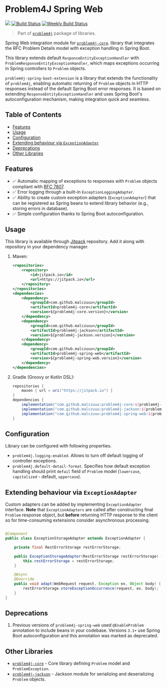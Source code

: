 # Problem4J Spring Web

[![](https://jitpack.io/v/malczuuu/problem4j-spring-web.svg)](https://jitpack.io/#malczuuu/problem4j-spring-web)
[![Build Status](https://github.com/malczuuu/problem4j-spring-web/actions/workflows/gradle.yml/badge.svg)](https://github.com/malczuuu/problem4j-spring-web/actions/workflows/gradle.yml)
[![Weekly Build Status](https://github.com/malczuuu/problem4j-spring-web/actions/workflows/gradle-weekly.yml/badge.svg)](https://github.com/malczuuu/problem4j-spring-web/actions/workflows/gradle-weekly.yml)

> Part of [`problem4j`][problem4j] package of libraries.

Spring Web integration module for [`problem4j-core`][problem4j-core]. library that integrates the RFC Problem Details
model with exception handling in Spring Boot.

This library extends default `ResponseEntityExceptionHandler` with `ProblemResponseEntityExceptionHandler`, which maps
exceptions occurring in Spring controllers to `Problem` objects.

`problem4j-spring-boot-extension` is a library that extends the functionality of `problem4j`, enabling automatic
returning of `Problem` objects in HTTP responses instead of the default Spring Boot error responses. It is based on
extending `ResponseEntityExceptionHandler` and uses Spring Boot's autoconfiguration mechanism, making integration quick
and seamless.

## Table of Contents

- [Features](#features)
- [Usage](#usage)
- [Configuration](#configuration)
- [Extending behaviour via `ExceptionAdapter`](#extending-behaviour-via-exceptionadapter)
- [Deprecations](#deprecations)
- [Other Libraries](#other-libraries)

## Features

- ✅ Automatic mapping of exceptions to responses with `Problem` objects compliant with [RFC 7807][rfc7807].
- ✅ Error logging through a built-in `ExceptionLoggingAdapter`.
- ✅ Ability to create custom exception adapters (`ExceptionAdapter`) that can be registered as Spring beans to extend
  library behavior (e.g., storing errors in database).
- ✅ Simple configuration thanks to Spring Boot autoconfiguration.

## Usage

This library is available through [Jitpack][jitpack] repository. Add it along with repository in your dependency
manager.

1. Maven:
   ```xml
   <repositories>
       <repository>
           <id>jitpack.io</id>
           <url>https://jitpack.io</url>
       </repository>
   </repositories>
   <dependencies>
       <dependency>
           <groupId>com.github.malczuuu</groupId>
           <artifactId>problem4j-core</artifactId>
           <version>${problem4j-core.version}</version>
       </dependency>
       <dependency>
           <groupId>com.github.malczuuu</groupId>
           <artifactId>problem4j-jackson</artifactId>
           <version>${problem4j-jackson.version}</version>
       </dependency>
       <dependency>
           <groupId>com.github.malczuuu</groupId>
           <artifactId>problem4j-spring-web</artifactId>
           <version>${problem4j-spring-web.version}</version>
       </dependency>
   </dependencies>
   ```
2. Gradle (Groovy or Kotlin DSL):
   ```groovy
   repositories {
       maven { url = uri("https://jitpack.io") }
   }
   dependencies {
       implementation("com.github.malczuuu:problem4j-core:${problem4j-core.version}")
       implementation("com.github.malczuuu:problem4j-jackson:${problem4j-jackson.version}")
       implementation("com.github.malczuuu:problem4j-spring-web:${problem4j-spring-web.version}")
   }
   ```

## Configuration

Library can be configured with following properties.

* `problem4j.logging-enabled`. Allows to turn off default logging of controller exceptions.
* `problem4j.default-detail-format`. Specifies how default exception handling should print `defail` field of `Problem`
  model (`lowercase`, `capitalized` - default, `uppercase`).

## Extending behaviour via `ExceptionAdapter`

Custom adapters can be added by implementing `ExceptionAdapter` interface. **Note** that `ExceptionAdapters` are called
after constructing final `Problem` response object, but **before** returning HTTP response to the client so for
time-consuming extensions consider asynchronous processing.

```java

@Component
public class ExceptionStorageAdapter extends ExceptionAdapter {

    private final RestErrorStorage restErrorStorage;

    public ExceptionStorageAdapter(RestErrorStorage restErrorStorage) {
        this.restErrorStorage = restErrorStorage;
    }

    @Async
    @Override
    public void adapt(WebRequest request, Exception ex, Object body) {
        restErrorStorage.storeExceptionOccurrence(request, ex, body);
    }
}
```

## Deprecations

1. Previous versions of `problem4j-spring-web` used `@EnableProblem` annotation to include beans in your codebase.
   Versions `3.1+` use Spring Boot autoconfiguration and this annotation was marked as deprecated.

## Other Libraries

- [`problem4j-core`][problem4j-core] - Core library defining `Problem` model and `ProblemException`.
- [`problem4j-jackson`][problem4j-jackson] - Jackson module for serializing and deserializing `Problem` objects.

[jitpack]: https://jitpack.io/#malczuuu/problem4j-spring-web

[problem4j]: https://github.com/malczuuu/problem4j

[problem4j-core]: https://github.com/malczuuu/problem4j-core

[problem4j-jackson]: https://github.com/malczuuu/problem4j-jackson

[rfc7807]: https://datatracker.ietf.org/doc/html/rfc7807
